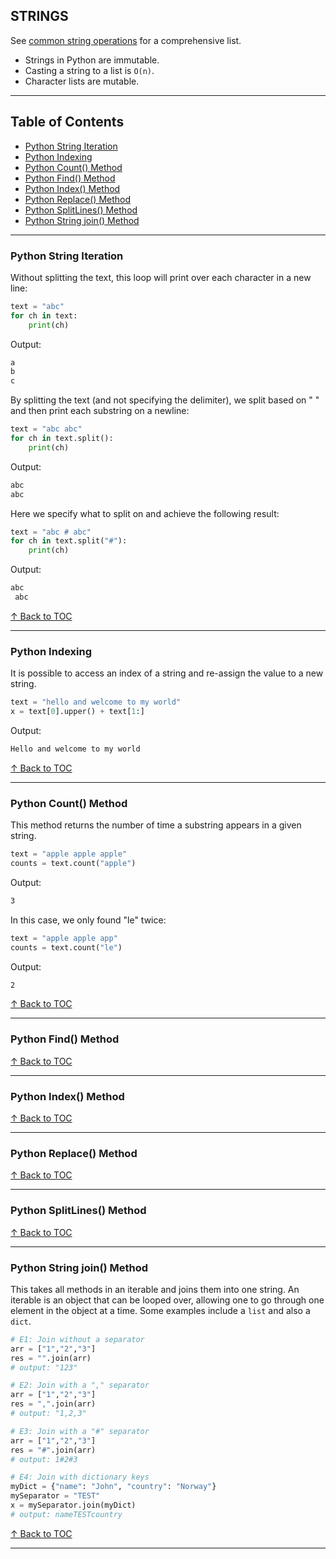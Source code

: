 ## STRINGS
See [common string operations](https://www.w3schools.com/python/python_ref_string.asp) for a comprehensive list.
- Strings in Python are immutable.
- Casting a string to a list is `O(n)`.
- Character lists are mutable.

<hr>

## Table of Contents
- [Python String Iteration](#python-string-iteration)
- [Python Indexing](#python-indexing)
- [Python Count() Method](#python-count-method)
- [Python Find() Method](#python-find-method)
- [Python Index() Method](#python-index-method)
- [Python Replace() Method](#python-replace-method)
- [Python SplitLines() Method](#python-splitlines-method)
- [Python String join() Method](#python-string-join-method)

<hr>

### Python String Iteration
Without splitting the text, this loop will print over each character in a new line:
```python
text = "abc"
for ch in text:
    print(ch)
```
Output:
```md
a
b
c
```
By splitting the text (and not specifying the delimiter), we split based on " " and then 
print each substring on a newline:
```python
text = "abc abc"
for ch in text.split():
    print(ch)
```
Output:
```md
abc
abc
```

Here we specify what to split on and achieve the following result: 
```python
text = "abc # abc"
for ch in text.split("#"):
    print(ch)
```

Output:
```md
abc
 abc
```

[&uarr; Back to TOC](#table-of-contents)
<hr>

### Python Indexing
It is possible to access an index of a string and re-assign the value to a new string.
```python
text = "hello and welcome to my world"
x = text[0].upper() + text[1:]
```
Output:
```md
Hello and welcome to my world
```

[&uarr; Back to TOC](#table-of-contents)
<hr>

### Python Count() Method
This method returns the number of time a substring appears in a given string. 
```python
text = "apple apple apple"
counts = text.count("apple")
```
Output:
```md
3
```

In this case, we only found "le" twice: 
```python
text = "apple apple app"
counts = text.count("le")
```

Output:
```md
2
```

[&uarr; Back to TOC](#table-of-contents)
<hr>

### Python Find() Method

[&uarr; Back to TOC](#table-of-contents)
<hr>

### Python Index() Method

[&uarr; Back to TOC](#table-of-contents)
<hr>

### Python Replace() Method

[&uarr; Back to TOC](#table-of-contents)
<hr>

### Python SplitLines() Method 

[&uarr; Back to TOC](#table-of-contents)
<hr>

### Python String join() Method
This takes all methods in an iterable and joins them into one string.
An iterable is an object that can be looped over, allowing one to go
through one element in the object at a time. Some examples include a 
`list` and also a `dict`.
```python
# E1: Join without a separator
arr = ["1","2","3"]
res = "".join(arr)
# output: "123"

# E2: Join with a "," separator
arr = ["1","2","3"]
res = ",".join(arr)
# output: "1,2,3"

# E3: Join with a "#" separator
arr = ["1","2","3"]
res = "#".join(arr)
# output: 1#2#3

# E4: Join with dictionary keys
myDict = {"name": "John", "country": "Norway"}
mySeparator = "TEST"
x = mySeparator.join(myDict)
# output: nameTESTcountry
```

[&uarr; Back to TOC](#table-of-contents)
<hr>